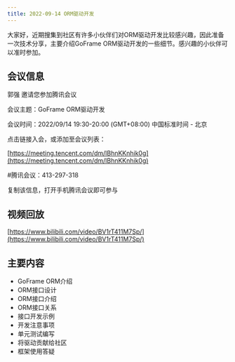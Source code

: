```yaml
---
title: 2022-09-14 ORM驱动开发
---
```


大家好，近期搜集到社区有许多小伙伴们对ORM驱动开发比较感兴趣，因此准备一次技术分享，主要介绍GoFrame ORM驱动开发的一些细节。感兴趣的小伙伴可以准时参加。

## 会议信息

郭强 邀请您参加腾讯会议

会议主题：GoFrame ORM驱动开发

会议时间：2022/09/14 19:30-20:00 (GMT+08:00) 中国标准时间 - 北京

点击链接入会，或添加至会议列表：

[https://meeting.tencent.com/dm/lBhnKKnhik0g](https://meeting.tencent.com/dm/lBhnKKnhik0g)

#腾讯会议：413-297-318

复制该信息，打开手机腾讯会议即可参与

## 视频回放

[https://www.bilibili.com/video/BV1rT411M7Sp/](https://www.bilibili.com/video/BV1rT411M7Sp/)

## 主要内容

- GoFrame ORM介绍
- ORM接口设计
- ORM接口介绍
- ORM接口关系
- 接口开发示例
- 开发注意事项
- 单元测试编写
- 将驱动贡献给社区
- 框架使用答疑